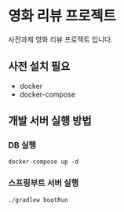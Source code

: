 # 영화 리뷰 프로젝트

사전과제 영화 리뷰 프로젝트 입니다.

## 사전 설치 필요
* docker
* docker-compose

## 개발 서버 실행 방법

### DB 실행

```
docker-compose up -d
```

### 스프링부트 서버 실행

```
./gradlew bootRun
```